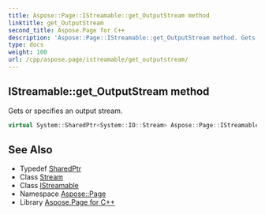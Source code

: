 ```yaml
---
title: Aspose::Page::IStreamable::get_OutputStream method
linktitle: get_OutputStream
second_title: Aspose.Page for C++
description: 'Aspose::Page::IStreamable::get_OutputStream method. Gets or specifies an output stream in C++.'
type: docs
weight: 100
url: /cpp/aspose.page/istreamable/get_outputstream/
---
```

## IStreamable::get_OutputStream method


Gets or specifies an output stream.

```cpp
virtual System::SharedPtr<System::IO::Stream> Aspose::Page::IStreamable::get_OutputStream()=0
```

## See Also

* Typedef [SharedPtr](../../../system/sharedptr/)
* Class [Stream](../../../system.io/stream/)
* Class [IStreamable](../)
* Namespace [Aspose::Page](../../)
* Library [Aspose.Page for C++](../../../)
